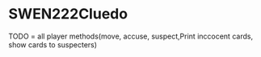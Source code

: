 # SWEN222Cluedo

TODO = all player methods(move, accuse, suspect,Print inccocent cards, show cards to suspecters)
